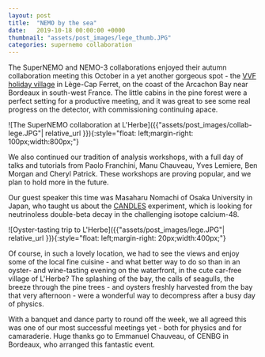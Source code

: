 ```yaml
---
layout: post
title:  "NEMO by the sea"
date:   2019-10-18 00:00:00 +0000
thumbnail: "assets/post_images/lege_thumb.JPG"
categories: supernemo collaboration
---
```

The SuperNEMO and NEMO-3 collaborations enjoyed their autumn collaboration meeting this October in a yet another gorgeous spot - the [VVF holiday village](https://www.vvf-villages.fr/villages-vacances/vacances-lege-cap-ferret-vvf-villages.html) in Lège-Cap Ferret, on the coast of the Arcachon Bay near Bordeaux in south-west France. The little cabins in the pine forest were a perfect setting for a productive meeting, and it was great to see some real progress on the detector, with commissioning continuing apace.

![The SuperNEMO collaboration at L'Herbe]({{"assets/post_images/collab-lege.JPG"| relative_url }}){:style="float: left;margin-right: 100px;width:800px;"}


We also continued our tradition of analysis workshops, with a full day of talks and tutorials from Paolo Franchini, Manu Chauveau, Yves Lemiere, Ben Morgan and Cheryl Patrick. These workshops are proving popular, and we plan to hold more in the future.

Our guest speaker this time was Masaharu Nomachi of Osaka University in Japan, who taught us about the [CANDLES](http://www.rcnp.osaka-u.ac.jp/candles/index.html?Lang=EN) experiment, which is looking for neutrinoless double-beta decay in the challenging isotope calcium-48.

![Oyster-tasting trip to L'Herbe]({{"assets/post_images/lege.JPG"| relative_url }}){:style="float: left;margin-right: 20px;width:400px;"}

Of course, in such a lovely location, we had to see the views and enjoy some of the local fine cuisine - and what better way to do so than in an oyster- and wine-tasting evening on the waterfront, in the cute car-free village of L'Herbe? The splashing of the bay, the calls of seagulls,  the breeze through the pine trees - and oysters freshly harvested from the bay that very afternoon - were a wonderful way to decompress after a busy day of physics.

With a banquet and dance party to round off the week, we all agreed this was one of our most successful meetings yet - both for physics and for camaraderie. Huge thanks go to Emmanuel Chauveau, of CENBG in Bordeaux, who arranged this fantastic event.

